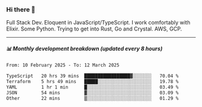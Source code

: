 ### Hi there 👋

Full Stack Dev. Eloquent in JavaScript/TypeScript. I work comfortably with Elixir. Some Python. Trying to get into Rust, Go and Crystal. AWS, GCP.

***

##### 📊 Monthly development breakdown (updated every 8 hours)

<!--START_SECTION:waka-->

```txt
From: 10 February 2025 - To: 12 March 2025

TypeScript   20 hrs 39 mins  █████████████████▓░░░░░░░   70.04 %
Terraform    5 hrs 49 mins   █████░░░░░░░░░░░░░░░░░░░░   19.78 %
YAML         1 hr 1 min      █░░░░░░░░░░░░░░░░░░░░░░░░   03.49 %
JSON         54 mins         ▓░░░░░░░░░░░░░░░░░░░░░░░░   03.09 %
Other        22 mins         ▒░░░░░░░░░░░░░░░░░░░░░░░░   01.29 %
```

<!--END_SECTION:waka-->
